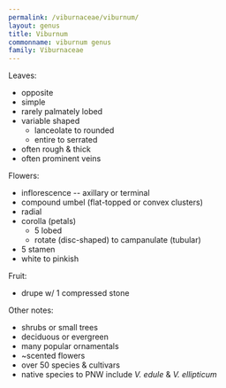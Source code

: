 ```yaml
---
permalink: /viburnaceae/viburnum/
layout: genus
title: Viburnum
commonname: viburnum genus
family: Viburnaceae
---
```


Leaves:
  - opposite
  - simple
  - rarely palmately lobed
  - variable shaped
    - lanceolate to rounded
    - entire to serrated
  - often rough & thick
  - often prominent veins

Flowers:
  - inflorescence -- axillary or terminal
  - compound umbel (flat-topped or convex clusters)
  - radial
  - corolla (petals)
    - 5 lobed
    - rotate (disc-shaped) to campanulate (tubular)
  - 5 stamen
  - white to pinkish

Fruit:
  - drupe w/ 1 compressed stone

Other notes:
  - shrubs or small trees
  - deciduous or evergreen
  - many popular ornamentals
  - ~scented flowers
  - over 50 species & cultivars
  - native species to PNW include *V. edule* & *V. ellipticum*
